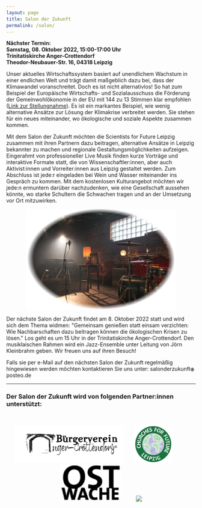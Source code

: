 ```yaml
---
layout: page
title: Salon der Zukunft
permalink: /salon/
---
```


<b>Nächster Termin:<br> 
Samstag, 08. Oktober 2022, 15:00-17:00 Uhr<br>
Trinitatiskirche Anger-Crottendorf<br>
Theodor-Neubauer-Str. 16, 04318 Leipzig
</b>

Unser aktuelles Wirtschaftssystem basiert auf unendlichem Wachstum in einer endlichen Welt und trägt damit maßgeblich dazu bei, dass der Klimawandel voranschreitet. Doch es ist nicht alternativlos! So hat zum Beispiel der Europäische Wirtschafts- und 
Sozialausschuss die Förderung der Gemeinwohlökonomie in der EU mit 144 zu 13 Stimmen klar empfohlen 
(<a href="https://eur-lex.europa.eu/legal-content/DE/TXT/?uri=CELEX%3A52015IE2060">Link zur Stellungnahme</a>). Es ist ein markantes Beispiel, wie wenig 
alternative Ansätze zur Lösung der Klimakrise verbreitet werden. Sie stehen für ein neues miteinander, wo ökologische und soziale Aspekte zusammen kommen. 

Mit dem Salon der Zukunft möchten die Scientists for Future Leipzig zusammen mit ihren Partnern dazu beitragen, alternative Ansätze in Leipzig bekannter zu machen und regionale Gestaltungsmöglichkeiten aufzeigen. Eingerahmt von professioneller Live Musik finden kurze Vorträge und interaktive Formate statt, die von Wissenschaftler:innen, aber auch Aktivist:innen und Vorreiter:innen aus Leipzig gestaltet werden. Zum Abschluss ist jede:r eingeladen bei Wein und Wasser miteinander ins Gespräch zu kommen. Mit dem kostenlosen Kulturangebot möchten wir jede:n ermuntern darüber nachzudenken, wie eine Gesellschaft aussehen könnte, wo starke Schultern die Schwachen tragen und an der Umsetzung vor Ort mitzuwirken.

<p align="center">
<img id="Deutsch" src="/images/Salon-Bild1.png" width="400">
</p>


Der nächste Salon der Zukunft findet am 8. Oktober 2022 statt und wird sich dem Thema widmen: "Gemeinsam genießen statt einsam verzichten: Wie Nachbarschaften dazu beitragen können die ökologischen Krisen zu lösen." Los geht es um 15 Uhr in der Trinitatiskirche Anger-Crottendorf. Den musiklaischen Rahmen wird ein Jazz-Ensemble unter Leitung von Jörn Kleinbrahm geben. Wir freuen uns auf ihren Besuch! 

Falls sie per e-Mail auf den nächsten Salon der Zukunft regelmäßig hingewiesen werden möchten kontaktieren Sie uns unter: <span>s&#x61;lo&#110;d&#101;rzuku&#110;ft<img src="/images/cryp.gif" alt="&#x40;" style="margin:0px +1px -1px +1px;border-style:none;">post&#101;o.d&#101;</span>

<hr>

<h3 id="Partner"><b>Der Salon der Zukunft wird von folgenden Partner:innen unterstützt:</b></h3>
<br>

<p align="center">
<a href="https://www.bv-anger-crottendorf.de/" target="blank"><img height="100px" src="/images/Logo_BVAC.png"></a>&nbsp;&nbsp;&nbsp;&nbsp;&nbsp;&nbsp;
<a href="https://esg-leipzig.de/uber-uns/arbeitskreise/churches-for-future-leipzig/" target="blank"><img height="100px" src="/images/Logo_CFF.png"></a>&nbsp;&nbsp;&nbsp;&nbsp;&nbsp;&nbsp;
&nbsp;&nbsp;&nbsp;<a href="https://www.ostwache.org/" target="blank"><img height="100px" src="/images/Logo_Ostwache.png"></a>&nbsp;&nbsp;&nbsp;&nbsp;&nbsp;&nbsp;&nbsp;&nbsp;&nbsp;
<a href="https://s4f-leipzig.de/" target="blank"><img height="100px" src="/images/s4f_logo_leipzig.png"></a>
</p>
